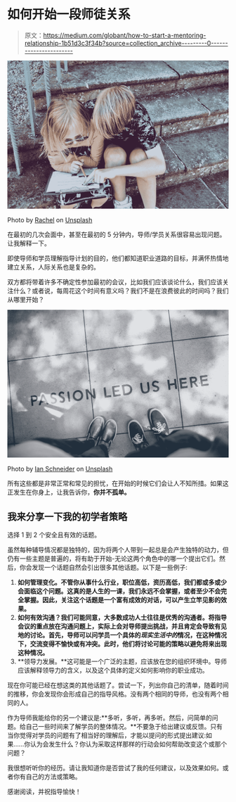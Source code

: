 # 如何开始一段师徒关系

> 原文：<https://medium.com/globant/how-to-start-a-mentoring-relationship-1b51d3c3f34b?source=collection_archive---------0----------------------->

![](img/d711cbaadea49cc992aa6677afe7a912.png)

Photo by [Rachel](https://unsplash.com/@noguidebook?utm_source=medium&utm_medium=referral) on [Unsplash](https://unsplash.com?utm_source=medium&utm_medium=referral)

在最初的几次会面中，甚至在最初的 5 分钟内，导师/学员关系很容易出现问题。让我解释一下。

即使导师和学员理解指导计划的目的，他们都知道职业道路的目标，并满怀热情地建立关系，人际关系也是复杂的。

双方都将带着许多不确定性参加最初的会议，比如我们应该谈论什么，我们应该关注什么？或者说，每周花这个时间有意义吗？我们不是在浪费彼此的时间吗？我们从哪里开始？

![](img/2962f7f0fc931545bab6e33f5f68cb02.png)

Photo by [Ian Schneider](https://unsplash.com/@goian?utm_source=medium&utm_medium=referral) on [Unsplash](https://unsplash.com?utm_source=medium&utm_medium=referral)

所有这些都是非常正常和常见的担忧，在开始的时候它们会让人不知所措。如果这正发生在你身上，让我告诉你，**你并不孤单。**

## 我来分享一下我的初学者策略

选择 1 到 2 个安全且有效的话题。

虽然每种辅导情况都是独特的，因为将两个人带到一起总是会产生独特的动力，但仍有一些主题是普遍的，将有助于开始-无论这两个角色中的哪一个提出它们。然后，你会发现一个话题自然会引出很多其他话题。以下是一些例子:

1.  **如何管理变化。不管你从事什么行业，职位高低，资历高低，我们都或多或少会面临这个问题。这真的是人生的一课，我们永远不会掌握，或者至少不会完全掌握。因此，关注这个话题是一个富有成效的对话，可以产生立竿见影的效果。**
2.  **如何有效沟通？我们可能同意，大多数成功人士往往是优秀的沟通者。将指导会议的重点放在沟通问题上，实际上会对导师提出挑战，并且肯定会导致有见地的讨论。首先，导师可以问学员一个具体的*现实生活中的*情况，在这种情况下，交流变得不愉快或有冲突。此时，他们将讨论可能的策略以避免将来出现这种情况。**
3.  **领导力发展。**这可能是一个广泛的主题，应该放在您的组织环境中。导师应该解释领导力的含义，以及这个具体的定义如何影响你的职业成功。

现在你可能已经在想这类的其他话题了。尝试一下，列出你自己的清单，随着时间的推移，你会发现你会形成自己的指导风格。没有两个相同的导师，也没有两个相同的人。

作为导师我能给你的另一个建议是:**多听，多听，再多听。然后，问简单的问题。给自己一些时间来了解学员的整体情况。**不要急于给出建议或反馈。只有当你觉得对学员的问题有了相当好的理解后，才能以提问的形式提出建议:如果……你认为会发生什么？你认为采取这样那样的行动会如何帮助改变这个或那个问题？

我很想听听你的经历。请让我知道你是否尝试了我的任何建议，以及效果如何。或者你有自己的方法或策略。

感谢阅读，并祝指导愉快！